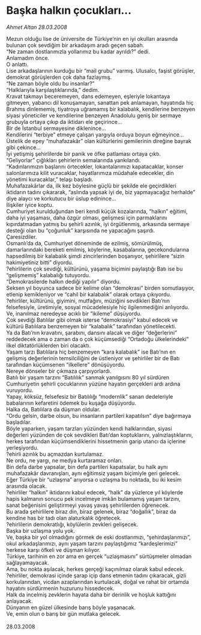 # Başka halkın çocukları...

*Ahmet Altan 28.03.2008*

<div class="taraf_structure_2col_1zq">
<div class="margen_n">



 <p>Mezun olduğu lise de üniversite de Türkiye’nin en iyi okulları arasında bulunan çok sevdiğim bir arkadaşım aradı geçen sabah.<br/>
“Ne zaman dostlarımızla yollarımız bu kadar ayrıldı?” dedi.<br/>
Anlamadım önce.<br/>
O anlattı.<br/>
Lise arkadaşlarının kurduğu bir “mail grubu” varmış. Ulusalcı, faşist görüşler, demokrat görüşlerden çok daha fazlaymış.<br/>
“Ne zaman böyle oldu bu insanlar?”<br/>
“Halklarıyla karşılaştıklarında,” dedim.<br/>
Kravat takmayı beceremeyen, dans edemeyen, eşleriyle lokantaya gitmeyen, yabancı dil konuşamayan, sanattan pek anlamayan, hayatında hiç Brahms dinlememiş, tiyatroya uğramamış bir kalabalık, kendilerine benzeyen siyasi yöneticiler ve kendilerine benzeyen Anadolulu geniş bir sermaye grubuyla ortaya çıkıp da iktidarı ele geçirince...<br/>
Bir de İstanbul sermayesine diklenince...<br/>
Kendilerini “terbiye” etmeye çalışan yargıyla orduya boyun eğmeyince...<br/>
Üstelik de epey “muhafazakâr” olan kültürlerini gemilerinin direğine bayrak gibi çekince...<br/>
İyi yetişmiş şehirlilerde bir panik ve öfke patlaması ortaya çıktı.<br/>
“Geliyorlar” çığlıkları şehirlerin semalarında yankılandı.<br/>
“Kadınlarımızın başlarını örtecekler, lokantalarımızı kapatacaklar, konser salonlarımıza kilit vuracaklar, hayatlarımıza müdahale edecekler, din yönetimi kuracaklar,” telaşı başladı.<br/>
Muhafazakârlar da, ilk kez böylesine güçlü bir şekilde ele geçirdikleri iktidarın tadını çıkararak, “aslında yapsak iyi de, biz yapmayacağız herhalde” diye alaycı ve korkutucu bir üslup edinince...<br/>
İlişkiler iyice koptu.<br/>
Cumhuriyet kurulduğundan beri kendi küçük kozalarında, “halkın” eğitimi, daha iyi yaşaması, daha özgür olması, gelişmesi için parmaklarını kıpırdatmadan yatmış bu şehirli azınlık, iyi örgütlenmiş, arkasında sermaye desteği olan bu “çoğunluk” karşısında ne yapacağını şaşırdı.<br/>
Çaresizdiler.<br/>
Osmanlı’da da, Cumhuriyet döneminde de ezilmiş, sömürülmüş, damarlarındaki bereketi emilmiş, köylerine, kasabalarına, gecekondularına hapsedilmiş bir kalabalık şimdi zincirlerinden boşanıyor, şehirlilere “sizin hakimiyetiniz bitti” diyordu.<br/>
?ehirlilerin çok sevdiği, kültürünü, yaşama biçimini paylaştığı Batı ise bu “gelişmemiş” kalabalığı tutuyordu.<br/>
“Demokrasilerde halkın dediği yapılır” diyordu.<br/>
Seksen yıl boyunca sadece bir kelime olan “demokrasi” birden somutlaşıyor, etlenip kemikleniyor ve “cahil bir kalabalık” olarak ortaya çıkıyordu.<br/>
?ehirliler, kültürünü, giyimini, mutfağını, müziğini sevdikleri Batı’nın felsefesiyle, üretimiyle, sosyal mücadelesiyle hiç ilgilenmediğini anlıyordu.<br/>
Ve, inanılmaz neredeyse acıklı bir “ikileme” düşüyordu.<br/>
Çok sevdiği Batılılar gibi olmak isterse “demokrasiyi” kabul edecek ve kültürü Batılılara benzemeyen bir “kalabalık” tarafından yönetilecekti.<br/>
Ya da Batı’nın kravatını, şarabını, dansını alacak ve diğer “değerlerini” reddedecek ama o zaman da o çok küçümsediği “Ortadoğu ülkelerindeki” ilkel diktatörlüklerden biri olacaktı.<br/>
Yaşam tarzı Batılılara hiç benzemeyen “kara kalabalık” ise Batı’nın en gelişmiş değerlerinin temsilciliğini de üstleniyor ve şehirliler bir de Batı tarafından küçümsenen “ilkellere” dönüşüyordu.<br/>
Nereye dönseler bir çıkmaza çarpıyorlardı.<br/>
Batılı bir yaşam tarzını “Batılılık” sanmak yanılgısını 80 yıl sürdüren Cumhuriyetin şehirli çocuklarının yüzüne hayatın gerçekleri ardı ardına vuruyordu.<br/>
Yapay, köksüz, felsefesiz bir Batılılığı “modernlik” sanan dedeleriyle babalarının kefaretini ödemek bu kuşağa düşüyordu.<br/>
Halka da, Batılılara da düşman oldular.<br/>
“Ordu gelsin, darbe olsun, bu insanların partileri kapatılsın” diye bağırmaya başladılar.<br/>
Böyle yaparken, yaşam tarzları yüzünden kendi halklarından, siyasi değerleri yüzünden de çok sevdikleri Batı’dan koptuklarını, yalnızlaştıklarını, herkes tarafından küçümsendiklerini hissetmenin garip utancı da içlerine yerleşiyordu.<br/>
?ehirli azınlık bu açmazdan kurtulamaz.<br/>
Ne ordu, ne yargı, ne medya kurtaramaz onları.<br/>
Bin defa darbe yapsalar, bin defa partileri kapatsalar, bu halk aynı muhafazakâr davranışları, aynı eğitimsiz yaşam biçimiyle geri gelecek.<br/>
Eğer Türkiye bir “uzlaşma” arıyorsa o uzlaşma bu noktada, bu iki kesim arasında olacak.<br/>
?ehirliler “halkın” iktidarını kabul edecek, “halk” da yüzlerce yıl köylerde hapis kalmanın sonucu pek incelmeye imkân bulamamış yaşam tarzını, sanat beğenisini geliştirmeyi yavaş yavaş şehirlilerden öğrenecek.<br/>
Bu arada şehirlilere biraz din, biraz gelenek, biraz “doğallık”, biraz da kendine has bir tadı olan alaturkalık öğretecek.<br/>
?ehirlilerin demokratlığı, köylülerin zevkleri gelişecek.<br/>
Başka bir uzlaşma yolu yok.<br/>
Ve, başka bir yol olmadığını görmek de eski dostlarımızı, “şehirdaşlarımızı”, okul arkadaşlarımızı, aynı yaşam tarzını paylaştığımız “kardeşlerimizi” herkese karşı öfkeli ve düşman kılıyor.<br/>
Türkiye, tarihinin en zor ama en gerçek “uzlaşmasını” sürtüşmeler olmadan sağlayamayacak.<br/>
Ama, bu nokta aşılacak, herkes gerçeği kaçınılmaz olarak kabul edecek.<br/>
?ehirliler, demokrasi içinde şarap içip dans etmenin tadını çıkaracak, gizli korkularından, vicdan azaplarından kurtulacak, doğal ve rahat bir ortamda hayatını sürdürmenin huzurunu hissedecek.<br/>
Halk da incelmiş zevklerin hayata daha bir derinlik ve hoşluk kattığını anlayacak.<br/>
Dünyanın en güzel ülkesinde barış böyle yaşanacak.<br/>
Ve, emin olun o barış bir gün mutlaka gelecek.<br/>
<br/>
28.03.2008</p>
<br/>
<br/>
<br/>



<br/>


<div id="taraf_not">
</div>

</div>


</div>
